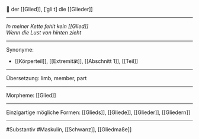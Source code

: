 🔵 der [[Glied]], [ˈɡliːt]
die [[Glieder]]


---
*In meiner Kette fehlt kein [[Glied]]*  
*Wenn die Lust von hinten zieht*

---
Synonyme:
- [[Körperteil]], [[Extremität]], [[Abschnitt 1]], [[Teil]]

---
Übersetzung: limb, member, part

---
Morpheme:
[[Glied]]

---
Einzigartige mögliche Formen: [[Glieds]], [[Gliede]], [[Glieder]], [[Gliedern]]

---
#Substantiv #Maskulin, [[Schwanz]], [[Gliedmaße]]